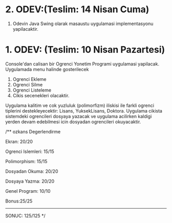 # 2. ODEV:(Teslim: 14 Nisan Cuma) 
1. Odevin Java Swing olarak masaustu uygulamasi implementasyonu yapilacaktir.

# 1. ODEV: (Teslim: 10 Nisan Pazartesi) 
Console'dan calisan bir Ogrenci Yonetim Programi uygulamasi yapilacak. 
Uygulamada menu halinde gosterilecek 
1. Ogrenci Ekleme 
2. Ogrenci Silme 
3. Ogrenci Listeleme 
4. Cikis secenekleri olacaktir. 

Uygulama kalitim ve cok yuzluluk (polimorfizm) iliskisi ile farkli ogrenci tiplerini destekleyecektir: 
Lisans, YuksekLisans, Doktora. 
Uygulama cikista sistemdeki ogrencileri dosyaya yazacak 
ve uygulama acilirken kaldigi yerden devam edebilmesi icin dosyadan ogrencileri okuyacaktir.

/** ozkans Degerlendirme

Ekran: 20/20

Ogrenci Islemleri: 15/15

Polimorphism: 15/15

Dosyadan Okuma: 20/20

Dosyaya Yazma:  20/20

Genel Program: 10/10

Bonus:25/25

--------------------------

SONUC: 125/125
 */
